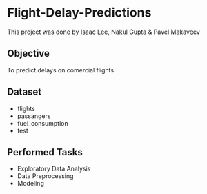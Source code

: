 # Flight-Delay-Predictions
This project was done by Isaac Lee, Nakul Gupta & Pavel Makaveev
## Objective
To predict delays on comercial flights

## Dataset
* flights
* passangers
* fuel_consumption
* test

## Performed Tasks
* Exploratory Data Analysis
* Data Preprocessing
* Modeling
